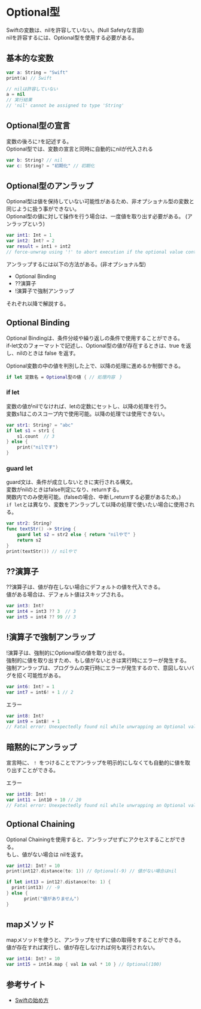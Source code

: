 # Optional型
Swiftの変数は、nilを許容していない。(Null Safetyな言語)  
nilを許容するには、Optional型を使用する必要がある。

## 基本的な変数

```Swift
var a: String = "Swift"
print(a) // Swift

// nilは許容していない
a = nil
// 実行結果
// 'nil' cannot be assigned to type 'String'
```

## Optional型の宣言
変数の後ろに`?`を記述する。  
Optional型では、変数の宣言と同時に自動的にnilが代入される

```Swift
var b: String? // nil
var c: String? = "初期化" // 初期化
```

## Optional型のアンラップ
Optional型は値を保持していない可能性があるため、非オプショナル型の変数と同じように扱う事ができない。  
Optional型の値に対して操作を行う場合は、一度値を取り出す必要がある。 (アンラップという)

```Swift
var int1: Int = 1
var int2: Int? = 2
var result = int1 + int2
// force-unwrap using '!' to abort execution if the optional value contains 'nil'
```

アンラップするには以下の方法がある。(非オプショナル型)
* Optional Binding
* ??演算子
* !演算子で強制アンラップ

それぞれ以降で解説する。

## Optional Binding
Optional Bindingは、条件分岐や繰り返しの条件で使用することができる。  
if-let文のフォーマットで記述し、Optional型の値が存在するときは、true を返し、nilのときは false を返す。  

Optional変数の中の値を判別した上で、以降の処理に進めるか制御できる。

```Swift
if let 定数名 = Optional型の値 { // 処理内容　}
```

### if let
変数の値がnilでなければ、letの定数にセットし、以降の処理を行う。  
変数s1はこのスコープ内で使用可能。以降の処理では使用できない。

```Swift
var str1: String? = "abc"
if let s1 = str1 {
    s1.count  // 3
} else {
    print("nilです")
}
```

### guard let
guard文は、条件が成立しないときに実行される構文。  
変数がnilのときはfalse判定になり、returnする。  
関数内でのみ使用可能。(falseの場合、中断しreturnする必要があるため。)  
```if let```とは異なり、変数をアンラップして以降の処理で使いたい場合に使用される。

```Swift
var str2: String?
func textStr() -> String {
    guard let s2 = str2 else { return "nilやで" }
    return s2
}
print(textStr()) // nilやで
```

## ??演算子
??演算子は、値が存在しない場合にデフォルトの値を代入できる。  
値がある場合は、デフォルト値はスキップされる。

```Swift
var int3: Int?
var int4 = int3 ?? 3  // 3
var int5 = int4 ?? 99 // 3
```

## !演算子で強制アンラップ
!演算子は、強制的にOptional型の値を取り出せる。  
強制的に値を取り出すため、もし値がないときは実行時にエラーが発生する。  
強制アンラップは、プログラムの実行時にエラーが発生するので、意図しないバグを招く可能性がある。

```Swift
var int6: Int? = 1
var int7 = int6! + 1 // 2
```
エラー
```Swift
var int8: Int?
var int9 = int8! + 1
// Fatal error: Unexpectedly found nil while unwrapping an Optional value
```

## 暗黙的にアンラップ
宣言時に、 `! `をつけることでアンラップを明示的にしなくても自動的に値を取り出すことができる。

エラー
```Swift
var int10: Int!
var int11 = int10 + 10 // 20
// Fatal error: Unexpectedly found nil while unwrapping an Optional value
```

## Optional Chaining
Optional Chainingを使用すると、アンラップせずにアクセスすることができる。  
もし、値がない場合は nilを返す。

```Swift
var int12: Int? = 10
print(int12?.distance(to: 1)) // Optional(-9) // 値がない場合はnil

if let int13 = int12?.distance(to: 1) {
  print(int13) // -9
} else {
　　　　print("値がありません")
}
```

## mapメソッド
mapメソッドを使うと、アンラップをせずに値の取得をすることができる。  
値が存在すれば実行し、値が存在しなければ何も実行されない。

```Swift
var int14: Int? = 10
var int15 = int14.map { val in val * 10 } // Optional(100)
```

## 参考サイト
* [Swiftの始め方](https://swift.codelly.dev/guide/%E5%9F%BA%E6%9C%AC%E3%81%AE%E5%9E%8B/Optional%E5%9E%8B.html)
